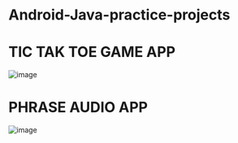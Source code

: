 # Android-Java-practice-projects
# TIC TAK TOE GAME APP
![image](https://user-images.githubusercontent.com/51397434/174119143-7c93b735-0b98-49fb-9954-be05ed1ead87.png)

# PHRASE AUDIO APP
![image](https://user-images.githubusercontent.com/51397434/174145715-27e6450f-9cdb-49a0-b01d-94ef09b5532a.png)

